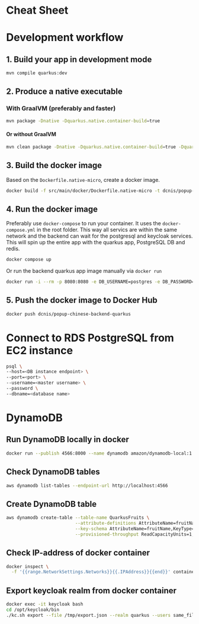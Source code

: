 # Cheat Sheet

# Development workflow

## 1. Build your app in development mode

```bash
mvn compile quarkus:dev
```

## 2. Produce a native executable
### With GraalVM (preferably and faster)
```bash
mvn package -Dnative -Dquarkus.native.container-build=true
```

#### Or without GraalVM
```bash
mvn clean package -Dnative -Dquarkus.native.container-build=true -Dquarkus.container-image.build=true -Dquarkus.profile=prod
```



## 3. Build the docker image
Based on the `Dockerfile.native-micro`, create a docker image.
    
```bash
docker build -f src/main/docker/Dockerfile.native-micro -t dcnis/popup-chinese-backend-quarkus .
```

## 4. Run the docker image
Preferably use `docker-compose` to run your container. It uses the `docker-compose.yml` in the root folder.
This way all servics are within the same network and the backend can wait for the postgresql and keycloak services.
This will spin up the entire app with the quarkus app, PostgreSQL DB and redis.
```bash
docker compose up
```
Or run the backend quarkus app image manually via `docker run`
```bash
docker run -i --rm -p 8080:8080 -e DB_USERNAME=postgres -e DB_PASSWORD=postgres -e DB_URI=jdbc:postgresql://172.17.0.2:5432/postgres dcnis/popup-chinese-backend-quarkus
```

## 5. Push the docker image to Docker Hub

```bash
docker push dcnis/popup-chinese-backend-quarkus
```

# Connect to RDS PostgreSQL from EC2 instance

```bash
psql \
--host=<DB instance endpoint> \
--port=<port> \
--username=<master username> \
--password \
--dbname=<database name> 
```

# DynamoDB

## Run DynamoDB locally in docker
```bash
docker run --publish 4566:8000 --name dynamodb amazon/dynamodb-local:1.22.0 -jar DynamoDBLocal.jar -inMemory -sharedDb
```

## Check DynamoDB tables
```bash
aws dynamodb list-tables --endpoint-url http://localhost:4566
```

## Create DynamoDB table
```bash
aws dynamodb create-table --table-name QuarkusFruits \
                          --attribute-definitions AttributeName=fruitName,AttributeType=S \
                          --key-schema AttributeName=fruitName,KeyType=HASH \
                          --provisioned-throughput ReadCapacityUnits=1,WriteCapacityUnits=1
```

## Check IP-address of docker container
```bash
docker inspect \
  -f '{{range.NetworkSettings.Networks}}{{.IPAddress}}{{end}}' container_name_or_id
```

## Export keycloak realm from docker container
```bash
docker exec -it keycloak bash
cd /opt/keycloak/bin
./kc.sh export --file /tmp/export.json --realm quarkus --users same_file
```
